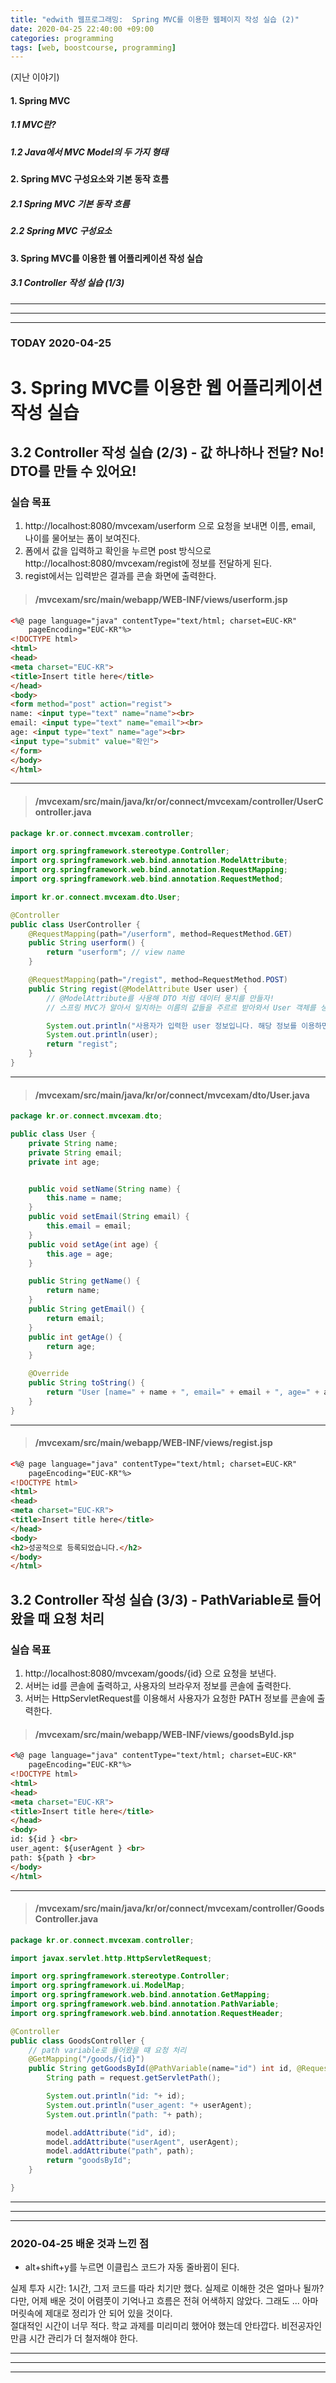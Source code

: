 ```yaml
---
title: "edwith 웹프로그래밍:  Spring MVC를 이용한 웹페이지 작성 실습 (2)"
date: 2020-04-25 22:40:00 +09:00
categories: programming
tags: [web, boostcourse, programming]
---
```


(지난 이야기)
#### 1. Spring MVC
##### 1.1 MVC란?
##### 1.2 Java에서 MVC Model의 두 가지 형태
#### 2. Spring MVC 구성요소와 기본 동작 흐름
##### 2.1 Spring MVC 기본 동작 흐름
##### 2.2 Spring MVC 구성요소
#### 3. Spring MVC를 이용한 웹 어플리케이션 작성 실습
##### 3.1 Controller 작성 실습 (1/3)

---
---
---
### TODAY 2020-04-25
# 3. Spring MVC를 이용한 웹 어플리케이션 작성 실습
## 3.2 Controller 작성 실습 (2/3) - 값 하나하나 전달? No! DTO를 만들 수 있어요!
### 실습 목표
1. http://localhost:8080/mvcexam/userform 으로 요청을 보내면 이름, email, 나이를 물어보는 폼이 보여진다.
2. 폼에서 값을 입력하고 확인을 누르면 post 방식으로 http://localhost:8080/mvcexam/regist에 정보를 전달하게 된다.
3. regist에서는 입력받은 결과를 콘솔 화면에 출력한다.

> #### /mvcexam/src/main/webapp/WEB-INF/views/userform.jsp

```html
<%@ page language="java" contentType="text/html; charset=EUC-KR"
    pageEncoding="EUC-KR"%>
<!DOCTYPE html>
<html>
<head>
<meta charset="EUC-KR">
<title>Insert title here</title>
</head>
<body>
<form method="post" action="regist">
name: <input type="text" name="name"><br>
email: <input type="text" name="email"><br>
age: <input type="text" name="age"><br>
<input type="submit" value="확인">
</form>
</body>
</html>
```

---

> #### /mvcexam/src/main/java/kr/or/connect/mvcexam/controller/UserController.java

```java
package kr.or.connect.mvcexam.controller;

import org.springframework.stereotype.Controller;
import org.springframework.web.bind.annotation.ModelAttribute;
import org.springframework.web.bind.annotation.RequestMapping;
import org.springframework.web.bind.annotation.RequestMethod;

import kr.or.connect.mvcexam.dto.User;

@Controller
public class UserController {
	@RequestMapping(path="/userform", method=RequestMethod.GET)
	public String userform() {
		return "userform"; // view name
	}

	@RequestMapping(path="/regist", method=RequestMethod.POST)
	public String regist(@ModelAttribute User user) {
		// @ModelAttribute를 사용해 DTO 처럼 데이터 뭉치를 만들자!
		// 스프링 MVC가 알아서 일치하는 이름의 값들을 주르르 받아와서 User 객체를 생성하고 그 값들을 넣어준다.

		System.out.println("사용자가 입력한 user 정보입니다. 해당 정보를 이용하면 코드가 와야 합니다.");
		System.out.println(user);
		return "regist";
	}
}
```

---

> #### /mvcexam/src/main/java/kr/or/connect/mvcexam/dto/User.java

```java
package kr.or.connect.mvcexam.dto;

public class User {
	private String name;
	private String email;
	private int age;


	public void setName(String name) {
		this.name = name;
	}
	public void setEmail(String email) {
		this.email = email;
	}
	public void setAge(int age) {
		this.age = age;
	}

	public String getName() {
		return name;
	}
	public String getEmail() {
		return email;
	}
	public int getAge() {
		return age;
	}

	@Override
	public String toString() {
		return "User [name=" + name + ", email=" + email + ", age=" + age + "]";
	}
}
```

---

> #### /mvcexam/src/main/webapp/WEB-INF/views/regist.jsp

```html
<%@ page language="java" contentType="text/html; charset=EUC-KR"
    pageEncoding="EUC-KR"%>
<!DOCTYPE html>
<html>
<head>
<meta charset="EUC-KR">
<title>Insert title here</title>
</head>
<body>
<h2>성공적으로 등록되었습니다.</h2>
</body>
</html>
```


## 3.2 Controller 작성 실습 (3/3) - PathVariable로 들어왔을 때 요청 처리
### 실습 목표
1. http://localhost:8080/mvcexam/goods/{id} 으로 요청을 보낸다.
2. 서버는 id를 콘솔에 출력하고, 사용자의 브라우저 정보를 콘솔에 출력한다.
3. 서버는 HttpServletRequest를 이용해서 사용자가 요청한 PATH 정보를 콘솔에 출력한다.

> #### /mvcexam/src/main/webapp/WEB-INF/views/goodsById.jsp

```html
<%@ page language="java" contentType="text/html; charset=EUC-KR"
    pageEncoding="EUC-KR"%>
<!DOCTYPE html>
<html>
<head>
<meta charset="EUC-KR">
<title>Insert title here</title>
</head>
<body>
id: ${id } <br>
user_agent: ${userAgent } <br>
path: ${path } <br>
</body>
</html>
```

---

> #### /mvcexam/src/main/java/kr/or/connect/mvcexam/controller/GoodsController.java

```java
package kr.or.connect.mvcexam.controller;

import javax.servlet.http.HttpServletRequest;

import org.springframework.stereotype.Controller;
import org.springframework.ui.ModelMap;
import org.springframework.web.bind.annotation.GetMapping;
import org.springframework.web.bind.annotation.PathVariable;
import org.springframework.web.bind.annotation.RequestHeader;

@Controller
public class GoodsController {
	// path variable로 들어왔을 떄 요청 처리
	@GetMapping("/goods/{id}")
	public String getGoodsById(@PathVariable(name="id") int id, @RequestHeader(value="User-Agent", defaultValue="myBrowser") String userAgent, HttpServletRequest request, ModelMap model) {
		String path = request.getServletPath();

		System.out.println("id: "+ id);
		System.out.println("user_agent: "+ userAgent);
		System.out.println("path: "+ path);

		model.addAttribute("id", id);
		model.addAttribute("userAgent", userAgent);
		model.addAttribute("path", path);
		return "goodsById";
	}

}
```

---
---
---

### 2020-04-25 배운 것과 느낀 점
- alt+shift+y를 누르면 이클립스 코드가 자동 줄바뀜이 된다.

실제 투자 시간: 1시간, 그저 코드를 따라 치기만 했다. 실제로 이해한 것은 얼마나 될까? 다만, 어제 배운 것이 어렴풋이 기억나고 흐름은 전혀 어색하지 않았다. 그래도 ... 아마 머릿속에 제대로 정리가 안 되어 있을 것이다.  
절대적인 시간이 너무 적다. 학교 과제를 미리미리 했어야 했는데 안타깝다. 비전공자인 만큼 시간 관리가 더 철저해야 한다.

---
---
---
